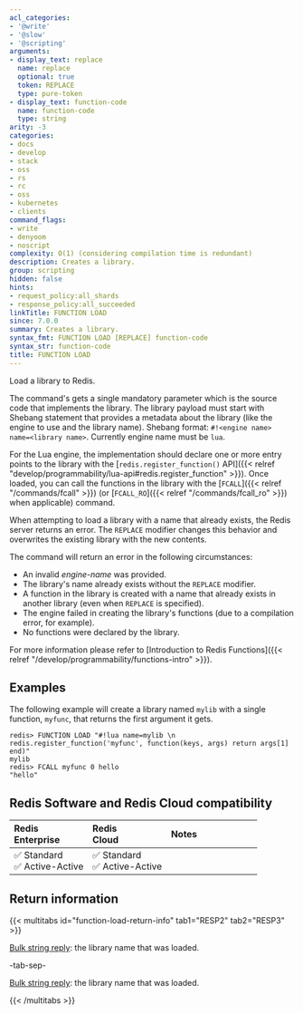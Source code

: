 ```yaml
---
acl_categories:
- '@write'
- '@slow'
- '@scripting'
arguments:
- display_text: replace
  name: replace
  optional: true
  token: REPLACE
  type: pure-token
- display_text: function-code
  name: function-code
  type: string
arity: -3
categories:
- docs
- develop
- stack
- oss
- rs
- rc
- oss
- kubernetes
- clients
command_flags:
- write
- denyoom
- noscript
complexity: O(1) (considering compilation time is redundant)
description: Creates a library.
group: scripting
hidden: false
hints:
- request_policy:all_shards
- response_policy:all_succeeded
linkTitle: FUNCTION LOAD
since: 7.0.0
summary: Creates a library.
syntax_fmt: FUNCTION LOAD [REPLACE] function-code
syntax_str: function-code
title: FUNCTION LOAD
---
```

Load a library to Redis.

The command's gets a single mandatory parameter which is the source code that implements the library.
The library payload must start with Shebang statement that provides a metadata about the library (like the engine to use and the library name).
Shebang format: `#!<engine name> name=<library name>`. Currently engine name must be `lua`.

For the Lua engine, the implementation should declare one or more entry points to the library with the [`redis.register_function()` API]({{< relref "develop/programmability/lua-api#redis.register_function" >}}).
Once loaded, you can call the functions in the library with the [`FCALL`]({{< relref "/commands/fcall" >}}) (or [`FCALL_RO`]({{< relref "/commands/fcall_ro" >}}) when applicable) command.

When attempting to load a library with a name that already exists, the Redis server returns an error.
The `REPLACE` modifier changes this behavior and overwrites the existing library with the new contents.

The command will return an error in the following circumstances:

* An invalid _engine-name_ was provided.
* The library's name already exists without the `REPLACE` modifier.
* A function in the library is created with a name that already exists in another library (even when `REPLACE` is specified).
* The engine failed in creating the library's functions (due to a compilation error, for example).
* No functions were declared by the library.

For more information please refer to [Introduction to Redis Functions]({{< relref "/develop/programmability/functions-intro" >}}).

## Examples

The following example will create a library named `mylib` with a single function, `myfunc`, that returns the first argument it gets.

```
redis> FUNCTION LOAD "#!lua name=mylib \n redis.register_function('myfunc', function(keys, args) return args[1] end)"
mylib
redis> FCALL myfunc 0 hello
"hello"
```

## Redis Software and Redis Cloud compatibility

| Redis<br />Enterprise | Redis<br />Cloud | <span style="min-width: 9em; display: table-cell">Notes</span> |
|:----------------------|:-----------------|:------|
| <span title="Supported">&#x2705; Standard</span><br /><span title="Supported"><nobr>&#x2705; Active-Active</nobr></span> | <span title="Supported">&#x2705; Standard</span><br /><span title="Supported"><nobr>&#x2705; Active-Active</nobr></span> |  |

## Return information

{{< multitabs id="function-load-return-info" 
    tab1="RESP2" 
    tab2="RESP3" >}}

[Bulk string reply](../../develop/reference/protocol-spec#bulk-strings): the library name that was loaded.

-tab-sep-

[Bulk string reply](../../develop/reference/protocol-spec#bulk-strings): the library name that was loaded.

{{< /multitabs >}}
